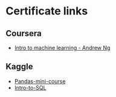 # Certificate links

## Coursera
* [Intro to machine learning - Andrew Ng](https://www.coursera.org/account/accomplishments/verify/GAM677JJ2682)
  
## Kaggle
* [Pandas-mini-course](https://www.kaggle.com/learn/certification/abhinavmishra93/pandas)
* [Intro-to-SQL](https://www.kaggle.com/learn/certification/abhinavmishra93/intro-to-sql)